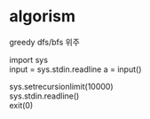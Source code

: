 # algorism  
  
  
greedy dfs/bfs 위주  

import sys  
input = sys.stdin.readline 
a = input()

sys.setrecursionlimit(10000)  
sys.stdin.readline()  
exit(0)



